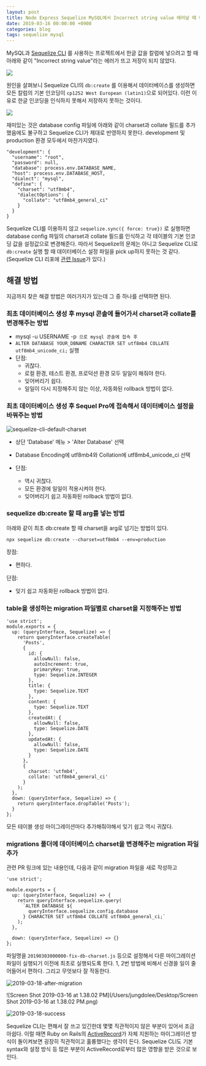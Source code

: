 ```yaml
---
layout: post
title: Node Express Sequelize MySQL에서 Incorrect string value 에러날 때 대처방법
date: 2019-03-16 00:00:00 +0900
categories: blog
tags: sequelize mysql
---
```


MySQL과 [Sequelize CLI](https://github.com/sequelize/cli) 를 사용하는 프로젝트에서 한글 값을 칼럼에 넣으려고 할 때 아래와 같이 "Incorrect string value"라는 에러가 뜨고 저장이 되지 않았다.

![](/Users/jungdolee/projects/jd1386.github.io/assets/img/2019-03-18-error-log.png)



원인을 살펴보니 Sequelize CLI의 `db:create` 를 이용해서 데이터베이스를 생성하면 모든 칼럼의 기본 인코딩이 `cp1252 West European (latin1)`으로 되어있다. 이런 이유로 한글 인코딩을 인식하지 못해서 저장하지 못하는 것이다.

![](/Users/jungdolee/projects/jd1386.github.io/assets/img/sequelize-cli-default-charset.png)



재미있는 것은 database config 파일에 아래와 같이 charset과 collate 필드를 추가했음에도 불구하고 Sequelize CLI가 제대로 반영하지 못한다. development 및 production 환경 모두에서 마찬가지였다.

```
"development": {
  "username": "root",
  "password": null,
  "database": process.env.DATABASE_NAME,
  "host": process.env.DATABASE_HOST,
  "dialect": "mysql",
  "define": {
    "charset": "utf8mb4",
    "dialectOptions": {
      "collate": "utf8mb4_general_ci"
    }
  }
}
```



Sequelize CLI를 이용하지 않고 `sequelize.sync({ force: true})` 로 실행하면 database config 파일의 charset과 collate 필드를 인식하고 각 테이블의 기본 인코딩 값을 설정값으로 변경해준다. 따라서 Sequelize의 문제는 아니고 Sequelize CLI로 `db:create` 실행 할 때 데이터베이스 설정 파일을 pick up하지 못하는 것 같다. (Sequelize CLI 리포에 [관련 Issue](https://github.com/sequelize/cli/issues/590)가 있다.)



## 해결 방법

지금까지 찾은 해결 방법은 여러가지가 있는데 그 중 하나를 선택하면 된다.



### 최초 데이터베이스 생성 후 mysql 콘솔에 들어가서 charset과 collate를 변경해주는 방법

- mysql -u USERNAME -p` 으로 mysql 콘솔에 접속 후` 
- `ALTER DATABASE YOUR_DBNAME CHARACTER SET utf8mb4 COLLATE utf8mb4_unicode_ci;` 실행
- 단점: 
  - 귀찮다. 
  - 로컬 환경, 테스트 환경, 프로덕션 환경 모두 일일이 해줘야 한다. 
  - 잊어버리기 쉽다.
  - 일일이 다시 지정해주지 않는 이상, 자동화된 rollback 방법이 없다.



### 최초 데이터베이스 생성 후 Sequel Pro에 접속해서 데이터베이스 설정을 바꿔주는 방법

![sequelize-cli-default-charset](/Users/jungdolee/projects/jd1386.github.io/assets/img/sequelize-cli-default-charset.png)

- 상단 'Database' 메뉴 > 'Alter Database' 선택

- Database Encoding에 utf8mb4와 Collation에 utf8mb4_unicode_ci 선택

- 단점: 

  - 역시 귀찮다. 
  - 모든 환경에 일일이 적용시켜야 한다.
  - 잊어버리기 쉽고 자동화된 rollback 방법이 없다.

  

### sequelize db:create 할 때 arg를 넣는 방법

아래와 같이 최초 db:create 할 때 charset을 arg로 넘기는 방법이 있다.

`npx sequelize db:create --charset=utf8mb4 --env=production`

장점:

 - 편하다.

단점:

- 잊기 쉽고 자동화된 rollback 방법이 없다.



### table을 생성하는 migration 파일별로 charset을 지정해주는 방법

```
'use strict';
module.exports = {
  up: (queryInterface, Sequelize) => {
    return queryInterface.createTable(
      'Posts',
      {
        id: {
          allowNull: false,
          autoIncrement: true,
          primaryKey: true,
          type: Sequelize.INTEGER
        },
        title: {
          type: Sequelize.TEXT
        },
        content: {
          type: Sequelize.TEXT
        },
        createdAt: {
          allowNull: false,
          type: Sequelize.DATE
        },
        updatedAt: {
          allowNull: false,
          type: Sequelize.DATE
        }
      },
      {
        charset: 'utfmb4',
        collate: 'utf8mb4_general_ci'
      }
    );
  },
  down: (queryInterface, Sequelize) => {
    return queryInterface.dropTable('Posts');
  }
};

```
모든 테이블 생성 마이그레이션마다 추가해줘야해서 잊기 쉽고 역시 귀찮다.



### migrations 폴더에 데이터베이스 charset을 변경해주는 migration 파일 추가

관련 PR 링크에 있는 내용인데, 다음과 같이 migration 파일을 새로 작성하고

```
'use strict';

module.exports = {
  up: (queryInterface, Sequelize) => {
    return queryInterface.sequelize.query(
      `ALTER DATABASE ${
        queryInterface.sequelize.config.database
      } CHARACTER SET utf8mb4 COLLATE utf8mb4_general_ci;`
    );
  },

  down: (queryInterface, Sequelize) => {}
};
```
파일명을 `20190303000000-fix-db-charset.js` 등으로 설정해서 다른 마이그레이션 파일이 실행되기 이전에 최초로 실행되도록 한다. 1, 2번 방법에 비해서 신경쓸 일이 줄어들어서 편하다. 그리고 무엇보다 잘 작동한다.

![2019-03-18-after-migration](/Users/jungdolee/projects/jd1386.github.io/assets/img/2019-03-18-after-migration.png)

![Screen Shot 2019-03-16 at 1.38.02 PM](/Users/jungdolee/Desktop/Screen Shot 2019-03-16 at 1.38.02 PM.png)

![2019-03-18-success](/Users/jungdolee/projects/jd1386.github.io/assets/img/2019-03-18-success.png)

Sequelize CLI는 편해서 잘 쓰고 있긴한데 몇몇 직관적이지 않은 부분이 있어서 조금 아쉽다. 이럴 때면 Ruby on Rails의 [ActiveRecord](https://edgeguides.rubyonrails.org/active_record_migrations.html)가 자체 지원하는 마이그레이션 방식이 돌이켜보면 굉장히 직관적이고 훌륭했다는 생각이 든다. Sequelize CLI도 기본 syntax와 설정 방식 등 많은 부분이 ActiveRecord로부터 많은 영향을 받은 것으로 보인다. 